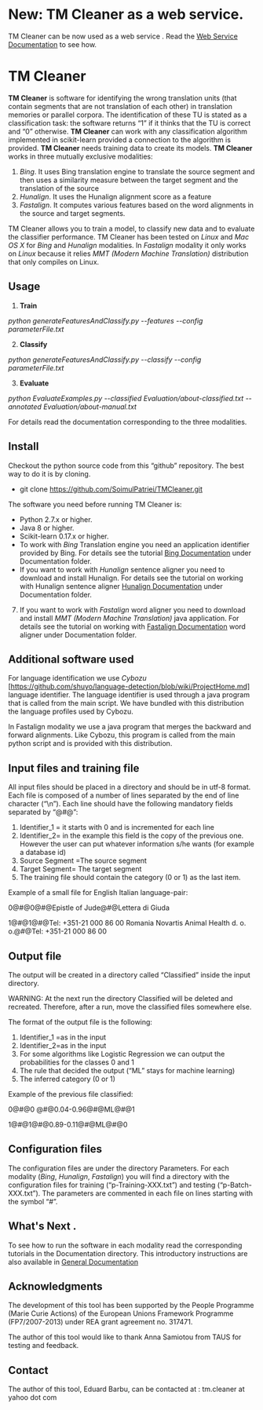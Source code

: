 
#  New:  TM  Cleaner as a web service.
TM  Cleaner can be now used as a web  service . Read the  [Web Service Documentation](Documentation/Tutorial-WebService.pdf) to see how.

# TM Cleaner
**TM Cleaner** is software for identifying the wrong translation units (that contain segments that are not translation of each other) in translation memories or parallel corpora. 
The identification of these TU is stated as a classification task: the software returns “1” if it thinks that the TU is correct and “0” otherwise. 
**TM Cleaner** can work with any classification algorithm implemented in scikit-learn provided a connection to the algorithm is provided.  **TM Cleaner** needs training data to create its models. 
**TM Cleaner** works in three mutually exclusive modalities:
 1.  *Bing*. It uses Bing translation engine to translate the source segment and then uses a similarity measure between the target segment and the translation of the source
 2. *Hunalign*. It uses the Hunalign alignment score as a feature
 3. *Fastalign*. It computes various features based on the word alignments in the source and target segments.
 
TM Cleaner allows you to train a model, to classify new data and to evaluate the classifier performance. 
TM Cleaner has been tested on *Linux* and *Mac OS X* for *Bing* and *Hunalign* modalities.  In *Fastalign* modality it only works on *Linux* because it relies *MMT (Modern Machine Translation)* distribution that only compiles on Linux.

## Usage
  1. **Train**
  
  *python generateFeaturesAndClassify.py --features --config parameterFile.txt*

  2. **Classify**
  
  *python generateFeaturesAndClassify.py --classify --config parameterFile.txt* 

  3. **Evaluate**
  
  *python EvaluateExamples.py  --classified Evaluation/about-classified.txt --annotated Evaluation/about-manual.txt* 

 For details read the documentation corresponding to the three modalities. 

## Install
Checkout the python source code from this “github” repository. The best way to do it is by cloning.
* git clone https://github.com/SoimulPatriei/TMCleaner.git

The software you need before running TM Cleaner is:
* Python 2.7.x or higher.
* Java 8 or higher.
* Scikit-learn 0.17.x or higher.
* To work with *Bing* Translation engine you need an application identifier provided by Bing. For details see the tutorial [Bing Documentation](Documentation/Tutorial-Bing.pdf)  under Documentation folder.
* If you want to work with *Hunalign* sentence aligner you need to download and install Hunalign. For details see the tutorial on working with Hunalign sentence aligner [Hunalign Documentation](Documentation/Tutorial-Hunalign.pdf) under Documentation folder.
7.	If you want to work with *Fastalign* word aligner you need to download and install *MMT (Modern Machine Translation)* java application. For details see the tutorial on working with [Fastalign Documentation](Documentation/Tutorial-Fastalign.pdf) word aligner under Documentation folder.

## Additional software used
For language identification we use *Cybozu* [https://github.com/shuyo/language-detection/blob/wiki/ProjectHome.md] language identifier. The language identifier is used through a java program that is called from the main script. We have bundled with this distribution the language profiles used by Cybozu. 

In Fastalign modality we use a java program that merges the backward and forward alignments. Like Cybozu, this program is called from the main python script and is provided with this distribution.

## Input files and training file
All input files should be placed in a directory  and should be in utf-8 format. Each file is composed of a number of lines separated by the end of line character (“\n”). Each line should have the following mandatory fields separated by “@#@”:
 1.  Identifier_1 = it starts with 0 and is incremented for each line
 2.	Identifier_2= in the example this field is the copy of the previous one. However the user can put whatever information s/he wants (for example a database id)
 3.	Source Segment =The source segment 
 4.	Target Segment= The target segment 
 5.	The training file should contain the category (0 or 1) as the last item.

Example of a small file for English Italian language-pair:

0@#@0@#@Epistle of Jude@#@Lettera di Giuda

1@#@1@#@Tel: +351-21 000 86 00 Romania Novartis Animal Health d. o. o.@#@Tel: +351-21 000 86 00



## Output file
The output will be created in a directory called “Classified” inside the input directory. 

WARNING: At the next run the directory Classified will be deleted and recreated. Therefore, after a run, move the classified files somewhere else.

The format of the output file is the following:
  1.	Identifier_1 =as in the input
  2.	Identifier_2=as in the input
  3.	For some algorithms like Logistic Regression we can output the probabilities for the classes 0 and 1
  4.	The rule that decided the output (“ML” stays for machine learning)
  5.	The inferred category (0 or 1)
  
Example of the previous file classified:

0@#@0 @#@0.04-0.96@#@ML@#@1

1@#@1@#@0.89-0.11@#@ML@#@0

## Configuration files
The configuration files are under the directory Parameters. For each modality (*Bing*, *Hunalign*, *Fastalign*) you will find a directory with the configuration files for training (“p-Training-XXX.txt”) and testing (“p-Batch-XXX.txt”). The parameters are commented in each file on lines starting with the symbol “#”. 

## What's Next .
To see how to run the software in each modality read the corresponding tutorials in the Documentation directory.
This introductory instructions are also available in [General Documentation](Documentation/General%20Documentation.pdf) 

## Acknowledgments 
The development of this tool has been supported by the People Programme (Marie Curie Actions) of the European Unions Framework Programme (FP7/2007-2013) under REA grant agreement no. 317471.

The author of this tool would like to thank Anna Samiotou from TAUS for testing and feedback.

## Contact 
The author of this tool, Eduard Barbu, can be contacted at : tm.cleaner at yahoo dot com 


